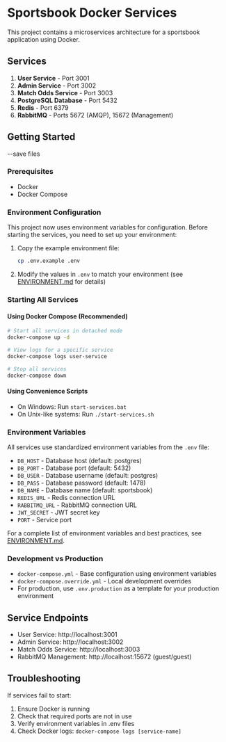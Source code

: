 # Sportsbook Docker Services

This project contains a microservices architecture for a sportsbook application using Docker.

## Services

1. **User Service** - Port 3001
2. **Admin Service** - Port 3002
3. **Match Odds Service** - Port 3003
4. **PostgreSQL Database** - Port 5432
5. **Redis** - Port 6379
6. **RabbitMQ** - Ports 5672 (AMQP), 15672 (Management)

## Getting Started
--save files
### Prerequisites
- Docker
- Docker Compose

### Environment Configuration

This project now uses environment variables for configuration. Before starting the services, you need to set up your environment:

1. Copy the example environment file:
   ```bash
   cp .env.example .env
   ```

2. Modify the values in `.env` to match your environment (see [ENVIRONMENT.md](ENVIRONMENT.md) for details)

### Starting All Services

#### Using Docker Compose (Recommended)
```bash
# Start all services in detached mode
docker-compose up -d

# View logs for a specific service
docker-compose logs user-service

# Stop all services
docker-compose down
```

#### Using Convenience Scripts
- On Windows: Run `start-services.bat`
- On Unix-like systems: Run `./start-services.sh`

### Environment Variables

All services use standardized environment variables from the `.env` file:

- `DB_HOST` - Database host (default: postgres)
- `DB_PORT` - Database port (default: 5432)
- `DB_USER` - Database username (default: postgres)
- `DB_PASS` - Database password (default: 1478)
- `DB_NAME` - Database name (default: sportsbook)
- `REDIS_URL` - Redis connection URL
- `RABBITMQ_URL` - RabbitMQ connection URL
- `JWT_SECRET` - JWT secret key
- `PORT` - Service port

For a complete list of environment variables and best practices, see [ENVIRONMENT.md](ENVIRONMENT.md).

### Development vs Production

- `docker-compose.yml` - Base configuration using environment variables
- `docker-compose.override.yml` - Local development overrides
- For production, use `.env.production` as a template for your production environment

## Service Endpoints

- User Service: http://localhost:3001
- Admin Service: http://localhost:3002
- Match Odds Service: http://localhost:3003
- RabbitMQ Management: http://localhost:15672 (guest/guest)

## Troubleshooting

If services fail to start:
1. Ensure Docker is running
2. Check that required ports are not in use
3. Verify environment variables in .env files
4. Check Docker logs: `docker-compose logs [service-name]`